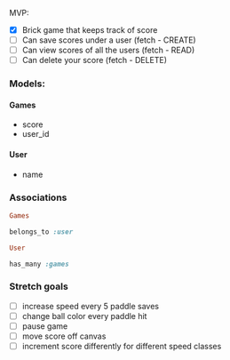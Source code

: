 MVP:

- [x] Brick game that keeps track of score
- [ ] Can save scores under a user (fetch - CREATE)
- [ ] Can view scores of all the users (fetch - READ)
- [ ] Can delete your score (fetch - DELETE)

### Models:

#### Games
- score
- user_id

#### User
- name


### Associations

```ruby
Games

belongs_to :user

User

has_many :games

```


### Stretch goals
- [ ] increase speed every 5 paddle saves
- [ ] change ball color every paddle hit
- [ ] pause game
- [ ] move score off canvas
- [ ] increment score differently for different speed classes
